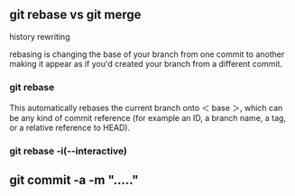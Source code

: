 ## git rebase vs git merge

history rewriting

rebasing is changing the base of your branch from one commit to another making it appear as if you'd created your branch from a different commit.

### git rebase <base>

This automatically rebases the current branch onto ＜ base ＞, which can be any kind of commit reference (for example an ID, a branch name, a tag, or a relative reference to HEAD).

### git rebase -i(--interactive) <base>

## git commit -a -m "....."
